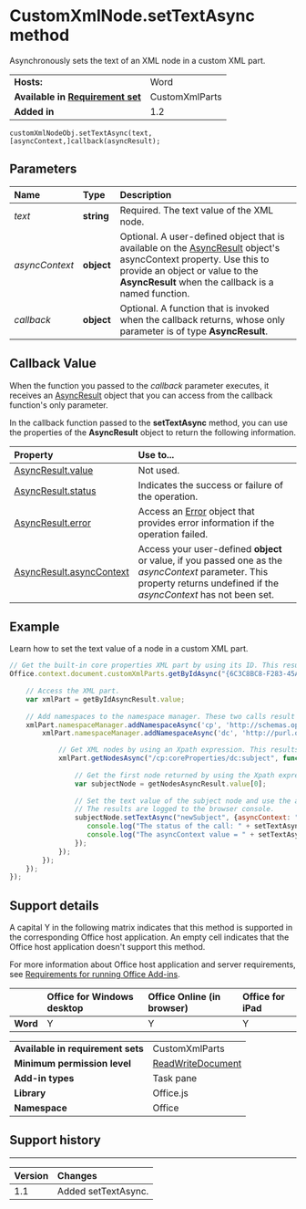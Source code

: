 
# CustomXmlNode.setTextAsync method
Asynchronously sets the text of an XML node in a custom XML part.

|||
|:-----|:-----|
|**Hosts:**|Word|
|**Available in [Requirement set](../../docs/overview/specify-office-hosts-and-api-requirements.md)**|CustomXmlParts|
|**Added in**|1.2|

```
customXmlNodeObj.setTextAsync(text, [asyncContext,]callback(asyncResult);
```


## Parameters



|**Name**|**Type**|**Description**|
|:-----|:-----|:-----|
| _text_|**string**|Required. The text value of the XML node.|
| _asyncContext_|**object**|Optional. A user-defined object that is available on the [AsyncResult](/reference/shared/asyncresult.md) object's asyncContext property. Use this to provide an object or value to the **AsyncResult** when the callback is a named function.|
| _callback_|**object**|Optional. A function that is invoked when the callback returns, whose only parameter is of type  **AsyncResult**.|

## Callback Value

When the function you passed to the  _callback_ parameter executes, it receives an [AsyncResult](/reference/shared/asyncresult.md) object that you can access from the callback function's only parameter.

In the callback function passed to the  **setTextAsync** method, you can use the properties of the **AsyncResult** object to return the following information.



|**Property**|**Use to...**|
|:-----|:-----|
|[AsyncResult.value](/reference/shared/asyncresult.value.md)|Not used.|
|[AsyncResult.status](/reference/shared/asyncresult.status.md)|Indicates the success or failure of the operation.|
|[AsyncResult.error](/reference/shared/asyncresult.error.md)|Access an [Error](/reference/shared/error.md) object that provides error information if the operation failed.|
|[AsyncResult.asyncContext](/reference/shared/asyncresult.asynccontext.md)|Access your user-defined  **object** or value, if you passed one as the _asyncContext_ parameter. This property returns undefined if the _asyncContext_ has not been set.|

## Example

Learn how to set the text value of a node in a custom XML part.


```js
// Get the built-in core properties XML part by using its ID. This results in a call to Word.
Office.context.document.customXmlParts.getByIdAsync("{6C3C8BC8-F283-45AE-878A-BAB7291924A1}", function (getByIdAsyncResult) {
    
    // Access the XML part.
    var xmlPart = getByIdAsyncResult.value;
    
    // Add namespaces to the namespace manager. These two calls result in two calls to Word.
    xmlPart.namespaceManager.addNamespaceAsync('cp', 'http://schemas.openxmlformats.org/package/2006/metadata/core-properties', function () {
        xmlPart.namespaceManager.addNamespaceAsync('dc', 'http://purl.org/dc/elements/1.1/', function () {

            // Get XML nodes by using an Xpath expression. This results in a call to the host.
            xmlPart.getNodesAsync("/cp:coreProperties/dc:subject", function (getNodesAsyncResult) {
                
                // Get the first node returned by using the Xpath expression. This will be the subject element in this example.
                var subjectNode = getNodesAsyncResult.value[0];
                
                // Set the text value of the subject node and use the asyncContext. This results in a call to the host. 
                // The results are logged to the browser console. 
                subjectNode.setTextAsync("newSubject", {asyncContext: "StateNormal"}, function (setTextAsyncResult) {
                   console.log("The status of the call: " + setTextAsyncResult.status);
                   console.log("The asyncContext value = " + setTextAsyncResult.asyncContext);
                });
            });
        });
    });
});
```


## Support details


A capital Y in the following matrix indicates that this method is supported in the corresponding Office host application. An empty cell indicates that the Office host application doesn't support this method.

For more information about Office host application and server requirements, see [Requirements for running Office Add-ins](../../docs/overview/requirements-for-running-office-add-ins.md).


||**Office for Windows desktop**|**Office Online (in browser)**|**Office for iPad**|
|:-----|:-----|:-----|:-----|
|**Word**|Y|Y|Y|

|||
|:-----|:-----|
|**Available in requirement sets**|CustomXmlParts|
|**Minimum permission level**|[ReadWriteDocument](../../docs/develop/requesting-permissions-for-api-use-in-content-and-task-pane-add-ins.md)|
|**Add-in types**|Task pane|
|**Library**|Office.js|
|**Namespace**|Office|

## Support history



****


|**Version**|**Changes**|
|:-----|:-----|
|1.1|Added setTextAsync.|
